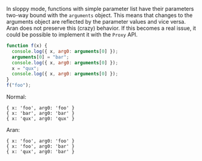In sloppy mode, functions with simple parameter list have their parameters
two-way bound with the `arguments` object. This means that changes to the
arguments object are reflected by the parameter values and vice versa. Aran does
not preserve this (crazy) behavior. If this becomes a real issue, it could be
possible to implement it with the `Proxy` API.

```js
function f(x) {
  console.log({ x, arg0: arguments[0] });
  arguments[0] = "bar";
  console.log({ x, arg0: arguments[0] });
  x = "qux";
  console.log({ x, arg0: arguments[0] });
}
f("foo");
```

Normal:

```
{ x: 'foo', arg0: 'foo' }
{ x: 'bar', arg0: 'bar' }
{ x: 'qux', arg0: 'qux' }
```

Aran:

```
{ x: 'foo', arg0: 'foo' }
{ x: 'foo', arg0: 'bar' }
{ x: 'qux', arg0: 'bar' }
```
